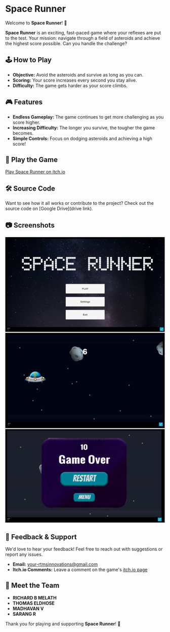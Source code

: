 # Space Runner

Welcome to **Space Runner**! 🚀

**Space Runner** is an exciting, fast-paced game where your reflexes are put to the test. Your mission: navigate through a field of asteroids and achieve the highest score possible. Can you handle the challenge?

## 🕹️ How to Play

- **Objective:** Avoid the asteroids and survive as long as you can.
- **Scoring:** Your score increases every second you stay alive.
- **Difficulty:** The game gets harder as your score climbs.

## 🎮 Features

- **Endless Gameplay:** The game continues to get more challenging as you score higher.
- **Increasing Difficulty:** The longer you survive, the tougher the game becomes.
- **Simple Controls:** Focus on dodging asteroids and achieving a high score!

## 🔗 Play the Game

[Play Space Runner on itch.io](https://rtms.itch.io/space-runner)

## 🛠️ Source Code

Want to see how it all works or contribute to the project? Check out the source code on [Google Drive](drive link).

## 📷 Screenshots

![Space Runner Screenshot](0.PNG)
![Space Runner Screenshot](1.PNG)
![Space Runner Screenshot](2.PNG)
## 💬 Feedback & Support

We'd love to hear your feedback! Feel free to reach out with suggestions or report any issues.

- **Email:** your-rtmsinnovations@gmail.com
- **Itch.io Comments:** Leave a comment on the game's [itch.io page](https://rtms.itch.io/space-runner)

## 👥 Meet the Team

- **RICHARD B MELATH** 
- **THOMAS ELDHOSE** 
- **MADHAVAN V**
- **SARANG R** 

Thank you for playing and supporting **Space Runner**! 🚀
